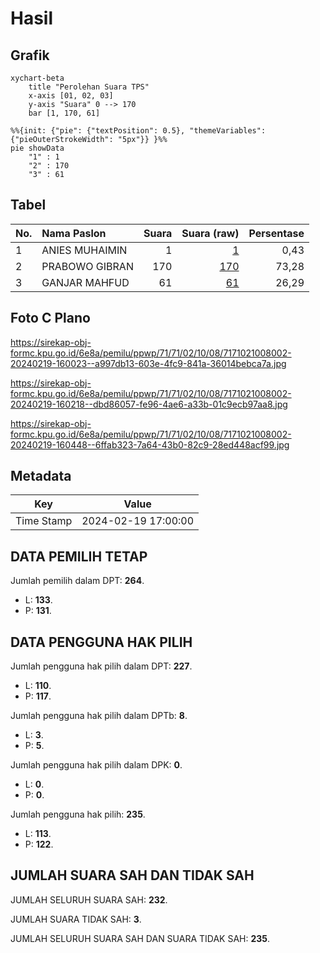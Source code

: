 # Hasil

## Grafik

```mermaid
xychart-beta
    title "Perolehan Suara TPS"
    x-axis [01, 02, 03]
    y-axis "Suara" 0 --> 170
    bar [1, 170, 61]
```

```mermaid
%%{init: {"pie": {"textPosition": 0.5}, "themeVariables": {"pieOuterStrokeWidth": "5px"}} }%%
pie showData
    "1" : 1
    "2" : 170
    "3" : 61
```

## Tabel

| No. | Nama Paslon    | Suara | Suara (raw) | Persentase |
|:--- |:-------------- | -----:| -----------:| ----------:|
| 1   | ANIES MUHAIMIN | 1     | [1][p-1]    | 0,43       |
| 2   | PRABOWO GIBRAN | 170   | [170][p-2]  | 73,28      |
| 3   | GANJAR MAHFUD  | 61    | [61][p-3]   | 26,29      |


[p-1]: https://github.com/gigit-pemilu/pemilu-2024-71-sulawesi-utara/blob/main/pilpres/hitung-suara/sub/71-sulawesi-utara/sub/71-kota-manado/sub/02-tuminiting/sub/1008-tumumpa-dua/sub/002-tps/sub/paslon-1.txt
[p-2]: https://github.com/gigit-pemilu/pemilu-2024-71-sulawesi-utara/blob/main/pilpres/hitung-suara/sub/71-sulawesi-utara/sub/71-kota-manado/sub/02-tuminiting/sub/1008-tumumpa-dua/sub/002-tps/sub/paslon-2.txt
[p-3]: https://github.com/gigit-pemilu/pemilu-2024-71-sulawesi-utara/blob/main/pilpres/hitung-suara/sub/71-sulawesi-utara/sub/71-kota-manado/sub/02-tuminiting/sub/1008-tumumpa-dua/sub/002-tps/sub/paslon-3.txt

## Foto C Plano

https://sirekap-obj-formc.kpu.go.id/6e8a/pemilu/ppwp/71/71/02/10/08/7171021008002-20240219-160023--a997db13-603e-4fc9-841a-36014bebca7a.jpg

https://sirekap-obj-formc.kpu.go.id/6e8a/pemilu/ppwp/71/71/02/10/08/7171021008002-20240219-160218--dbd86057-fe96-4ae6-a33b-01c9ecb97aa8.jpg

https://sirekap-obj-formc.kpu.go.id/6e8a/pemilu/ppwp/71/71/02/10/08/7171021008002-20240219-160448--6ffab323-7a64-43b0-82c9-28ed448acf99.jpg


## Metadata

| Key        | Value               |
| ---------- | ------------------- |
| Time Stamp | 2024-02-19 17:00:00 |


## DATA PEMILIH TETAP

Jumlah pemilih dalam DPT: **264**.
 * L: **133**.
 * P: **131**.

## DATA PENGGUNA HAK PILIH

Jumlah pengguna hak pilih dalam DPT: **227**.
 * L: **110**.
 * P: **117**.

Jumlah pengguna hak pilih dalam DPTb: **8**.
 * L: **3**.
 * P: **5**.

Jumlah pengguna hak pilih dalam DPK: **0**.
 * L: **0**.
 * P: **0**.

Jumlah pengguna hak pilih: **235**.
 * L: **113**.
 * P: **122**.

## JUMLAH SUARA SAH DAN TIDAK SAH

JUMLAH SELURUH SUARA SAH: **232**.

JUMLAH SUARA TIDAK SAH: **3**.

JUMLAH SELURUH SUARA SAH DAN SUARA TIDAK SAH: **235**.


